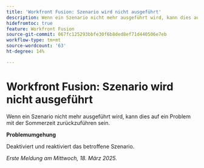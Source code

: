 ```yaml
---
title: 'Workfront Fusion: Szenario wird nicht ausgeführt'
description: Wenn ein Szenario nicht mehr ausgeführt wird, kann dies auf ein Problem mit der Sommerzeit zurückzuführen sein. Eine Problemumgehung ist verfügbar.
hidefromtoc: true
feature: Workfront Fusion
source-git-commit: 067fc125293bbfe30f6b8ded8ef71d440506e7eb
workflow-type: tm+mt
source-wordcount: '63'
ht-degree: 14%

---
```



# Workfront Fusion: Szenario wird nicht ausgeführt

Wenn ein Szenario nicht mehr ausgeführt wird, kann dies auf ein Problem mit der Sommerzeit zurückzuführen sein.

**Problemumgehung**

Deaktiviert und reaktiviert das betroffene Szenario.

_Erste Meldung am Mittwoch, 18. März 2025._
